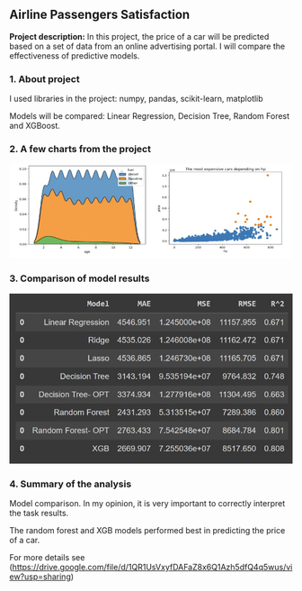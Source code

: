 ## Airline Passengers Satisfaction

**Project description:** In this project, the price of a car will be predicted based on a set of data from an online advertising portal. I will compare the effectiveness of predictive models.

### 1. About project

I used libraries in the project: numpy, pandas, scikit-learn, matplotlib

Models will be compared: Linear Regression, Decision Tree, Random Forest and XGBoost.

### 2. A few charts from the project

<img src="images/wykresy2.jpg?raw=true"/>

### 3. Comparison of model results

<img src="images/mdls.jpg?raw=true"/>

### 4. Summary of the analysis

Model comparison. In my opinion, it is very important to correctly interpret the task results.

The random forest and XGB models performed best in predicting the price of a car.

For more details see (https://drive.google.com/file/d/1QR1UsVxyfDAFaZ8x6Q1Azh5dfQ4q5wus/view?usp=sharing)
